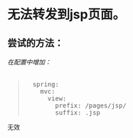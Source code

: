 # 无法转发到jsp页面。
##  尝试的方法：
######  在配置中增加：
> <pre>  spring:
>     mvc:
>       view:
>         prefix: /pages/jsp/
>         suffix: .jsp</pre>
  无效 
